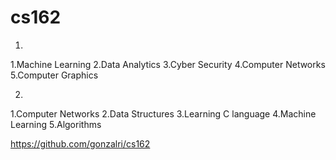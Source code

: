 # cs162

1.
  1.Machine Learning
  2.Data Analytics
  3.Cyber Security
  4.Computer Networks
  5.Computer Graphics

2.
  1.Computer Networks
  2.Data Structures
  3.Learning C language
  4.Machine Learning
  5.Algorithms

https://github.com/gonzalri/cs162
